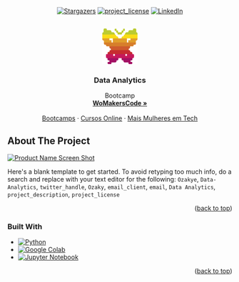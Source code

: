<!-- Best-README-Template
https://github.com/othneildrew/Best-README-Template -->

<!-- PROJECT SHIELDS -->
<div align="center">
  
[![Stargazers][stars-shield]][stars-url]
[![project_license][license-shield]][license-url]
[![LinkedIn][linkedin-shield]][linkedin-url]

</div>

<!-- PROJECT LOGO -->
<br />
<div align="center">
  <a href="https://github.com/Ozakye/Data-Analytics">
    <img src="images/Womakerscode.png" alt="Logo" width="80" height="80">
  </a>

<h3 align="center">Data Analytics</h3>

  <p align="center">
    Bootcamp
    <br />
    <a href="https://womakerscode.org"><strong>WoMakersCode »</strong></a>
    <br />
    <br />
    <a href="https://womakerscode.org/formacao-em-tecnologia">Bootcamps</a>
    &middot;
    <a href="https://www.maismulheres.tech/collections">Cursos Online</a>
    &middot;
    <a href="https://www.maismulheres.tech">Mais Mulheres em Tech</a>
  </p>
</div>

<!-- ABOUT THE PROJECT -->
## About The Project

[![Product Name Screen Shot][product-screenshot]](https://example.com)

Here's a blank template to get started. To avoid retyping too much info, do a search and replace with your text editor for the following: `Ozakye`, `Data-Analytics`, `twitter_handle`, `Ozaky`, `email_client`, `email`, `Data Analytics`, `project_description`, `project_license`

<p align="right">(<a href="#readme-top">back to top</a>)</p>



### Built With

* [![Python][python-shield]][python-url]
* [![Google Colab][google-colab-shield]][google-colab-url]
* [![Jupyter Notebook][jupyter-notebook-shield]][jupyter-notebook-url]

<p align="right">(<a href="#readme-top">back to top</a>)</p>

<!-- MARKDOWN LINKS & IMAGES -->
<!-- https://www.markdownguide.org/basic-syntax/#reference-style-links -->
[stars-shield]: https://img.shields.io/github/stars/Ozakye/Data-Analytics.svg?style=for-the-badge
[stars-url]: https://github.com/Ozakye/Data-Analytics/stargazers
[license-shield]: https://img.shields.io/github/license/Ozakye/Data-Analytics.svg?style=for-the-badge
[license-url]: https://github.com/Ozakye/Data-Analytics/blob/master/LICENSE.txt
[linkedin-shield]: https://img.shields.io/badge/-LinkedIn-black.svg?style=for-the-badge&logo=linkedin&colorB=555
[linkedin-url]: https://linkedin.com/in/Ozaky
[product-screenshot]: images/screenshot.png
[python-shield]: https://img.shields.io/badge/python-2b2b2b?style=for-the-badge&logo=python&logoColor=white
[python-url]: https://www.python.org/
[google-colab-shield]: https://img.shields.io/badge/googlecolab-2b2b2b?style=for-the-badge&logo=googlecolab&logoColor=white
[google-colab-url]: https://colab.google/
[jupyter-notebook-shield]: https://img.shields.io/badge/jupyter-2b2b2b?style=for-the-badge&logo=jupyter&logoColor=white
[jupyter-notebook-url]: https://jupyter.org/

